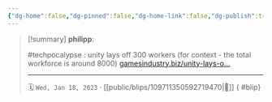 ```yaml
---
{"dg-home":false,"dg-pinned":false,"dg-home-link":false,"dg-publish":true,"type":"blip","disabled rules":["yaml-title","yaml-title-alias","file-name-heading"],"title":"philipp on mastodon @ 2023-01-18","created-date":"2023-01-18T17:19:16","id":109711350592719470,"updated-date":"2025-05-02T08:50:43","dg-path":"blips/109711350592719470.md","permalink":"/blips/109711350592719470/","dgPassFrontmatter":true}
---
```


> [!summary] **philipp**:
>
> #techpocalypse : unity lays off 300 workers (for context - the total workforce is around 8000) [gamesindustry.biz/unity-lays-o…](https://www.gamesindustry.biz/unity-lays-off-nearly-300)
> - - -
>
> 🗓️ `Wed, Jan 18, 2023` · [[public/blips/109711350592719470\|🔗]]
{ #blip}


